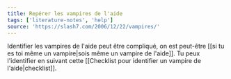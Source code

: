 ```yaml
---
title: Repérer les vampires de l'aide
tags: ['literature-notes', 'help']
source: 'https://slash7.com/2006/12/22/vampires/'
---
```


Identifier les vampires de l'aide peut être compliqué, on est peut-être [[si tu es toi même un vampire|sois même un vampire de l'aide]]. Tu peux l'identifier en suivant cette [[Checklist pour identifier un vampire de l'aide|checklist]]. 

